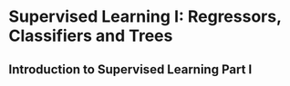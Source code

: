 # Supervised Learning I: Regressors, Classifiers and Trees
## Introduction to Supervised Learning Part I
